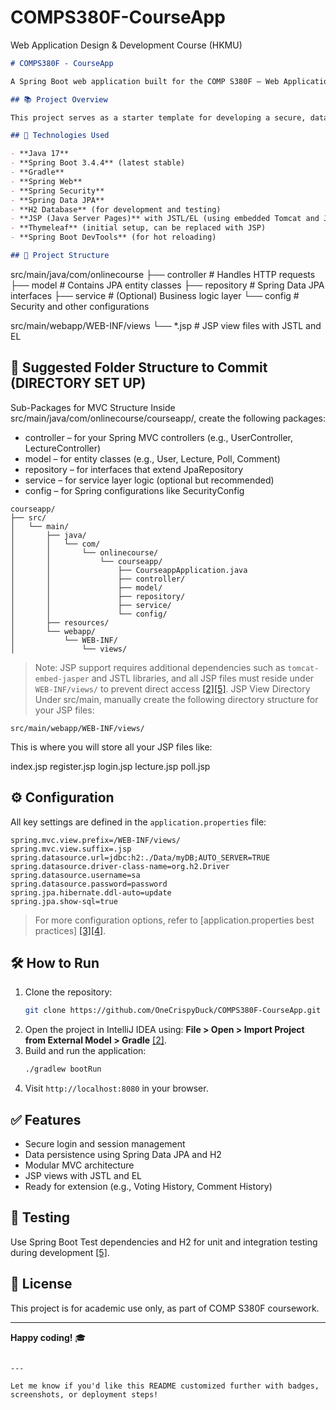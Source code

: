# COMPS380F-CourseApp
Web Application Design &amp; Development Course (HKMU)

```markdown
# COMPS380F - CourseApp

A Spring Boot web application built for the COMP S380F – Web Applications Design and Development course at Hong Kong Metropolitan University.

## 📚 Project Overview

This project serves as a starter template for developing a secure, data-driven web application using modern Java technologies. It follows the Model-View-Controller (MVC) architecture and is configured to support Spring Web, Spring Security, Spring Data JPA, and JSP-based views.

## 🚀 Technologies Used

- **Java 17**
- **Spring Boot 3.4.4** (latest stable)
- **Gradle**
- **Spring Web**
- **Spring Security**
- **Spring Data JPA**
- **H2 Database** (for development and testing)
- **JSP (Java Server Pages)** with JSTL/EL (using embedded Tomcat and Jasper)
- **Thymeleaf** (initial setup, can be replaced with JSP)
- **Spring Boot DevTools** (for hot reloading)

## 📂 Project Structure

```
src/main/java/com/onlinecourse
├── controller      # Handles HTTP requests
├── model           # Contains JPA entity classes
├── repository      # Spring Data JPA interfaces
├── service         # (Optional) Business logic layer
└── config          # Security and other configurations

src/main/webapp/WEB-INF/views
└── *.jsp           # JSP view files with JSTL and EL

## 📁 Suggested Folder Structure to Commit (DIRECTORY SET UP)
Sub-Packages for MVC Structure
Inside src/main/java/com/onlinecourse/courseapp/, create the following packages:

- controller – for your Spring MVC controllers (e.g., UserController, LectureController)
- model – for entity classes (e.g., User, Lecture, Poll, Comment)
- repository – for interfaces that extend JpaRepository
- service – for service layer logic (optional but recommended)
- config – for Spring configurations like SecurityConfig
```
courseapp/
├── src/
│   └── main/
│       ├── java/
│       │   └── com/
│       │       └── onlinecourse/
│       │           └── courseapp/
│       │               ├── CourseappApplication.java
│       │               ├── controller/
│       │               ├── model/
│       │               ├── repository/
│       │               ├── service/
│       │               └── config/
│       ├── resources/
│       └── webapp/
│           └── WEB-INF/
│               └── views/
```

> Note: JSP support requires additional dependencies such as `tomcat-embed-jasper` and JSTL libraries, and all JSP files must reside under `WEB-INF/views/` to prevent direct access [[2]](https://poe.com/citation?message_id=373816026808&citation=2)[[5]](https://poe.com/citation?message_id=373816026808&citation=5).
> JSP View Directory
Under src/main, manually create the following directory structure for your JSP files:
```
src/main/webapp/WEB-INF/views/
```
This is where you will store all your JSP files like:

index.jsp
register.jsp
login.jsp
lecture.jsp
poll.jsp


## ⚙️ Configuration

All key settings are defined in the `application.properties` file:

```properties
spring.mvc.view.prefix=/WEB-INF/views/
spring.mvc.view.suffix=.jsp
spring.datasource.url=jdbc:h2:./Data/myDB;AUTO_SERVER=TRUE
spring.datasource.driver-class-name=org.h2.Driver
spring.datasource.username=sa
spring.datasource.password=password
spring.jpa.hibernate.ddl-auto=update
spring.jpa.show-sql=true
```

> For more configuration options, refer to [application.properties best practices] [[3]](https://poe.com/citation?message_id=373816026808&citation=3)[[4]](https://poe.com/citation?message_id=373816026808&citation=4).

## 🛠️ How to Run

1. Clone the repository:
   ```bash
   git clone https://github.com/OneCrispyDuck/COMPS380F-CourseApp.git
   ```
2. Open the project in IntelliJ IDEA using:
   **File > Open > Import Project from External Model > Gradle** [[2]](https://poe.com/citation?message_id=373816026808&citation=2).
3. Build and run the application:
   ```bash
   ./gradlew bootRun
   ```
4. Visit `http://localhost:8080` in your browser.

## ✅ Features

- Secure login and session management
- Data persistence using Spring Data JPA and H2
- Modular MVC architecture
- JSP views with JSTL and EL
- Ready for extension (e.g., Voting History, Comment History)

## 🧪 Testing

Use Spring Boot Test dependencies and H2 for unit and integration testing during development [[5]](https://poe.com/citation?message_id=373816026808&citation=5).

## 📌 License

This project is for academic use only, as part of COMP S380F coursework.

---

**Happy coding!** 🎓
```

---

Let me know if you'd like this README customized further with badges, screenshots, or deployment steps!
